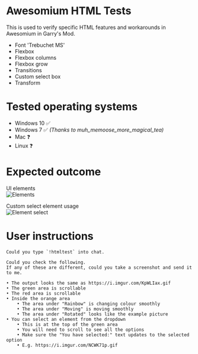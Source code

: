 # Awesomium HTML Tests
This is used to verify specific HTML features and workarounds in Awesomium in Garry's Mod.

* Font 'Trebuchet MS'
* Flexbox
* Flexbox columns
* Flexbox grow
* Transitions
* Custom select box
* Transform

# Tested operating systems
* Windows 10 ✅
* Windows 7 ✅ _(Thanks to muh_memoose_more_magical_tea)_
* Mac ❓
* Linux ❓

# Expected outcome
UI elements<br>
![Elements](https://i.imgur.com/KpWLIax.gif)

Custom select element usage<br>
![Element select](https://i.imgur.com/NCWK71p.gif)


# User instructions
```
Could you type `!htmltest` into chat.

Could you check the following.
If any of these are different, could you take a screenshot and send it to me.

• The output looks the same as https://i.imgur.com/KpWLIax.gif
• The green area is scrollable
• The red area is scrollable
• Inside the orange area
    • The area under "Rainbow" is changing colour smoothly
    • The area under "Moving" is moving smoothly
    • The area under "Rotated" looks like the example picture
• You can select an element from the dropdown
    • This is at the top of the green area
    • You will need to scroll to see all the options
    • Make sure the "You have selected:" text updates to the selected option
    • E.g. https://i.imgur.com/NCWK71p.gif
```
